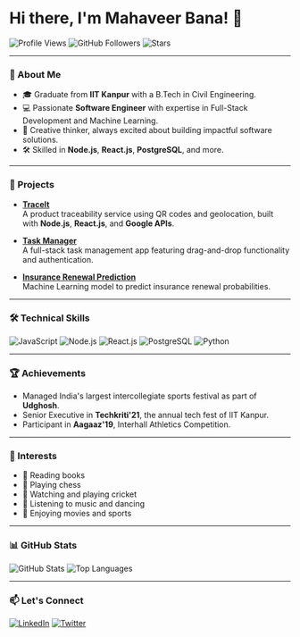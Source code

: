 # Hi there, I'm Mahaveer Bana! 👋

![Profile Views](https://komarev.com/ghpvc/?username=MahaveerBana&color=blue&style=flat-square)
![GitHub Followers](https://img.shields.io/github/followers/MahaveerBana?label=Followers&style=flat-square&color=success)
![Stars](https://img.shields.io/github/stars/MahaveerBana?label=Stars&style=flat-square&color=yellow)

---

### 🚀 About Me
- 🎓 Graduate from **IIT Kanpur** with a B.Tech in Civil Engineering.
- 💻 Passionate **Software Engineer** with expertise in Full-Stack Development and Machine Learning.
- 🌟 Creative thinker, always excited about building impactful software solutions.
- 🛠️ Skilled in **Node.js**, **React.js**, **PostgreSQL**, and more.

---

### 🌟 Projects
- **[TraceIt](https://github.com/MahaveerBana/traceit)**  
  A product traceability service using QR codes and geolocation, built with **Node.js**, **React.js**, and **Google APIs**.

- **[Task Manager](https://github.com/MahaveerBana/task-manager)**  
  A full-stack task management app featuring drag-and-drop functionality and authentication.

- **[Insurance Renewal Prediction](https://github.com/MahaveerBana/insurance-renewal-prediction)**  
  Machine Learning model to predict insurance renewal probabilities.

---

### 🛠️ Technical Skills
![JavaScript](https://img.shields.io/badge/JavaScript-Intermediate-yellow?style=flat-square)
![Node.js](https://img.shields.io/badge/Node.js-Expert-green?style=flat-square)
![React.js](https://img.shields.io/badge/React.js-Expert-blue?style=flat-square)
![PostgreSQL](https://img.shields.io/badge/PostgreSQL-Advanced-lightblue?style=flat-square)
![Python](https://img.shields.io/badge/Python-Intermediate-blue?style=flat-square)

---

### 🏆 Achievements
- Managed India's largest intercollegiate sports festival as part of **Udghosh**.
- Senior Executive in **Techkriti'21**, the annual tech fest of IIT Kanpur.
- Participant in **Aagaaz'19**, Interhall Athletics Competition.

---

### 🎯 Interests
- 📖 Reading books
- 🎲 Playing chess
- 🏏 Watching and playing cricket
- 🎵 Listening to music and dancing
- 🎥 Enjoying movies and sports

---

### 📊 GitHub Stats
![GitHub Stats](https://github-readme-stats.vercel.app/api?username=MahaveerBana&show_icons=true&theme=radical)
![Top Languages](https://github-readme-stats.vercel.app/api/top-langs/?username=MahaveerBana&layout=compact&theme=radical)

---

### 📫 Let's Connect
[![LinkedIn](https://img.shields.io/badge/LinkedIn-Connect-blue?style=flat-square&logo=linkedin)](https://linkedin.com/in/yourprofile)
[![Twitter](https://img.shields.io/badge/Twitter-Follow-blue?style=flat-square&logo=twitter)](https://twitter.com/yourprofile)

